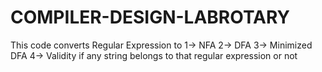 # COMPILER-DESIGN-LABROTARY

This code converts Regular Expression to 
1-> NFA
2-> DFA
3-> Minimized DFA
4-> Validity if any string belongs to that regular expression or not
